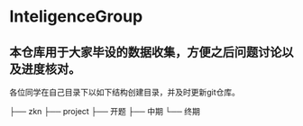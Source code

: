 # InteligenceGroup

## 本仓库用于大家毕设的数据收集，方便之后问题讨论以及进度核对。

各位同学在自己目录下以如下结构创建目录，并及时更新git仓库。


├── zkn
    ├── project
    ├── 开题
    ├── 中期
    └── 终期
